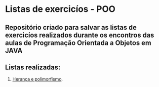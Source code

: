 # Listas de exercicíos - POO #

## Repositório criado para salvar as listas de exercicíos realizados durante os encontros das aulas de Programação Orientada a Objetos em JAVA ##

## Listas realizadas:
1. [Herança e polimorfismo](https://github.com/Luis356/Listas_POO/tree/master/Heranca_Polimorfismo).